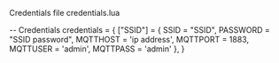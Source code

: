 Credentials file
credentials.lua

-- Credentials
credentials = {
    ["SSID"] = {
        SSID     = "SSID",
        PASSWORD = "SSID password",
        MQTTHOST = 'ip address',
        MQTTPORT = 1883,
        MQTTUSER = 'admin',
        MQTTPASS = 'admin'
    },
}
